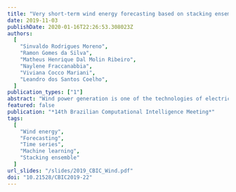 ```yaml
---
title: "Very short-term wind energy forecasting based on stacking ensemble"
date: 2019-11-03
publishDate: 2020-01-16T22:26:53.308023Z
authors:
  [
    "Sinvaldo Rodrigues Moreno",
    "Ramon Gomes da Silva",
    "Matheus Henrique Dal Molin Ribeiro",
    "Naylene Fraccanabbia",
    "Viviana Cocco Mariani",
    "Leandro dos Santos Coelho",
  ]
publication_types: ["1"]
abstract: "Wind power generation is one of the technologies of electric production which still in development in Brazil, however, it already has a great penetration in the national energy matrix, representing 13.98% of the national energy consumption in Brazil. Due to the high level of uncertainty and the chaotic fluctuations in wind speed, predictions of wind energy with high accuracy is a challenge. In this context a stacking ensemble (STACK) model is proposed to forecast the wind power generation of a turbine in a wind farm at Parazinho, RN-Brazil. The proposed model combines four different algorithms as base-learners, such as, eXtreme Gradient Boosting (xgBoost), Support Vector Machine for regression with Linear Kernel (SVR-Linear), Multi-Layer Perceptron with multiple layers (MLP) and K-Nearest Neighbors (K-NN), and one algorithm as meta-learner-Support Vector Machine for regression with Radial Basis Function Kernel (SVR-RBF). To access the performance of adopted methodology, the results of STACK are compared with the results of the base-learners. Four performance measure criteria, as well as statistical tests are adopted. As results, STACK reached better results in all performance measures. Indeed, STACK and SVR-Linear are statistically equals. According to these results, applying the STACK proposed model indeed improved the forecasting when comparing with the other algorithms tested individually."
featured: false
publication: "*14th Brazilian Computational Intelligence Meeting*"
tags:
  [
    "Wind energy",
    "Forecasting",
    "Time series",
    "Machine learning",
    "Stacking ensemble"
  ]
url_slides: "/slides/2019_CBIC_Wind.pdf"
doi: "10.21528/CBIC2019-22"
---
```

